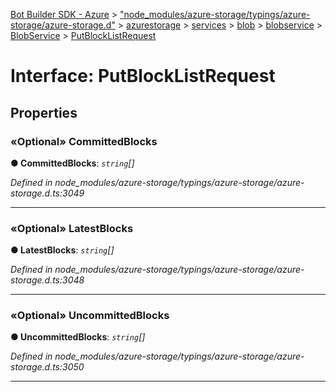 [Bot Builder SDK - Azure](../README.md) > ["node_modules/azure-storage/typings/azure-storage/azure-storage.d"](../modules/_node_modules_azure_storage_typings_azure_storage_azure_storage_d_.md) > [azurestorage](../modules/_node_modules_azure_storage_typings_azure_storage_azure_storage_d_.azurestorage.md) > [services](../modules/_node_modules_azure_storage_typings_azure_storage_azure_storage_d_.azurestorage.services.md) > [blob](../modules/_node_modules_azure_storage_typings_azure_storage_azure_storage_d_.azurestorage.services.blob.md) > [blobservice](../modules/_node_modules_azure_storage_typings_azure_storage_azure_storage_d_.azurestorage.services.blob.blobservice.md) > [BlobService](../classes/_node_modules_azure_storage_typings_azure_storage_azure_storage_d_.azurestorage.services.blob.blobservice.blobservice.md) > [PutBlockListRequest](../interfaces/_node_modules_azure_storage_typings_azure_storage_azure_storage_d_.azurestorage.services.blob.blobservice.blobservice.putblocklistrequest.md)



# Interface: PutBlockListRequest


## Properties
<a id="committedblocks"></a>

### «Optional» CommittedBlocks

**●  CommittedBlocks**:  *`string`[]* 

*Defined in node_modules/azure-storage/typings/azure-storage/azure-storage.d.ts:3049*





___

<a id="latestblocks"></a>

### «Optional» LatestBlocks

**●  LatestBlocks**:  *`string`[]* 

*Defined in node_modules/azure-storage/typings/azure-storage/azure-storage.d.ts:3048*





___

<a id="uncommittedblocks"></a>

### «Optional» UncommittedBlocks

**●  UncommittedBlocks**:  *`string`[]* 

*Defined in node_modules/azure-storage/typings/azure-storage/azure-storage.d.ts:3050*





___


